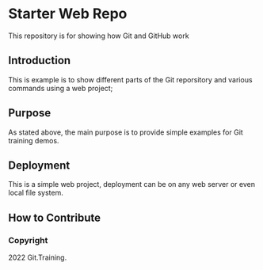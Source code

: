 # Starter Web Repo

This repository is for showing how Git and GitHub work

## Introduction

This is example is to show different parts of the Git reporsitory and various
commands using a web project;

## Purpose

As stated above, the main purpose is to provide simple examples for Git
training demos.


## Deployment

This is a simple web project, deployment can be on any web server or even 
local file system.


## How to Contribute


### Copyright

2022 Git.Training.

